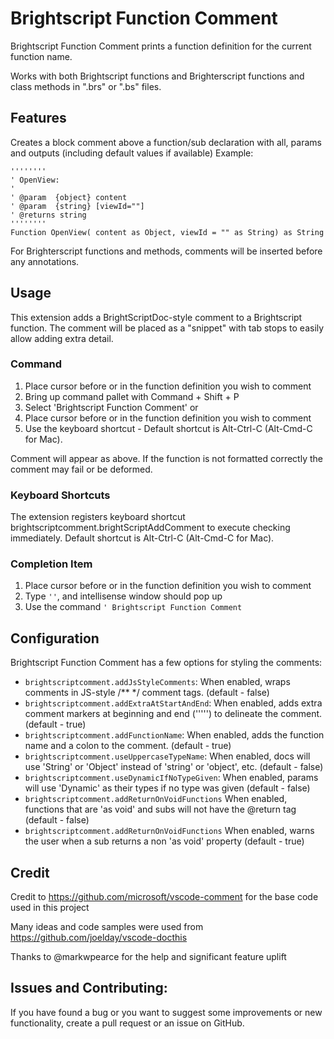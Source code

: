# Brightscript Function Comment

Brightscript Function Comment prints a function definition for the current function name.

Works with both Brightscript functions and Brighterscript functions and class methods in ".brs" or ".bs" files.

## Features

Creates a block comment above a function/sub declaration with all, params and outputs (including default values if available)
Example:

    ''''''''
    ' OpenView:
    '
    ' @param  {object} content
    ' @param  {string} [viewId=""]
    ' @returns string
    ''''''''
    Function OpenView( content as Object, viewId = "" as String) as String

For Brighterscript functions and methods, comments will be inserted before any annotations.

## Usage

This extension adds a BrightScriptDoc-style comment to a Brightscript function. The comment will be placed as a "snippet" with tab stops to easily allow adding extra detail.

### Command

1. Place cursor before or in the function definition you wish to comment
2. Bring up command pallet with Command + Shift + P
3. Select 'Brightscript Function Comment'
   or
4. Place cursor before or in the function definition you wish to comment
5. Use the keyboard shortcut - Default shortcut is Alt-Ctrl-C (Alt-Cmd-C for Mac).

Comment will appear as above.
If the function is not formatted correctly the comment may fail or be deformed.

### Keyboard Shortcuts

The extension registers keyboard shortcut brightscriptcomment.brightScriptAddComment to execute checking immediately. Default shortcut is Alt-Ctrl-C (Alt-Cmd-C for Mac).

### Completion Item

1. Place cursor before or in the function definition you wish to comment
2. Type `''`, and intellisense window should pop up
3. Use the command `' Brightscript Function Comment`

## Configuration

Brightscript Function Comment has a few options for styling the comments:

- `brightscriptcomment.addJsStyleComments`:
  When enabled, wraps comments in JS-style /\*\* \*/ comment tags. (default - false)
- `brightscriptcomment.addExtraAtStartAndEnd`:
  When enabled, adds extra comment markers at beginning and end (''''') to delineate the comment. (default - true)
- `brightscriptcomment.addFunctionName`:
  When enabled, adds the function name and a colon to the comment. (default - true)
- `brightscriptcomment.useUppercaseTypeName`:
  When enabled, docs will use 'String' or 'Object' instead of 'string' or 'object', etc. (default - false)
- `brightscriptcomment.useDynamicIfNoTypeGiven`:
  When enabled, params will use 'Dynamic' as their types if no type was given (default - false)
- `brightscriptcomment.addReturnOnVoidFunctions`
  When enabled, functions that are 'as void' and subs will not have the @return tag (default - false)
- `brightscriptcomment.addReturnOnVoidFunctions`
  When enabled, warns the user when a sub returns a non 'as void' property (default - true)

## Credit

Credit to https://github.com/microsoft/vscode-comment for the base code used in this project

Many ideas and code samples were used from https://github.com/joelday/vscode-docthis

Thanks to @markwpearce for the help and significant feature uplift

## Issues and Contributing:

If you have found a bug or you want to suggest some improvements or new functionality, create a pull request or an issue on GitHub.
